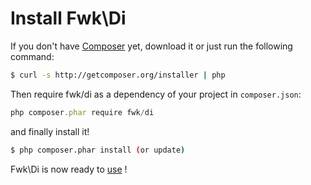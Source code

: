 # Install Fwk\Di

If you don't have [Composer](http://getcomposer.org) yet, download it or just run the following command:

``` sh
$ curl -s http://getcomposer.org/installer | php
```

Then require fwk/di as a dependency of your project in ```composer.json```:
``` javascript
php composer.phar require fwk/di
```

and finally install it!
``` sh
$ php composer.phar install (or update)
```

Fwk\Di is now ready to [use](./exemples.md) !